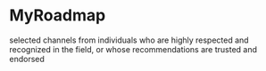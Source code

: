 # MyRoadmap
selected channels from individuals who are highly respected and recognized in the field, or whose recommendations are trusted and endorsed
